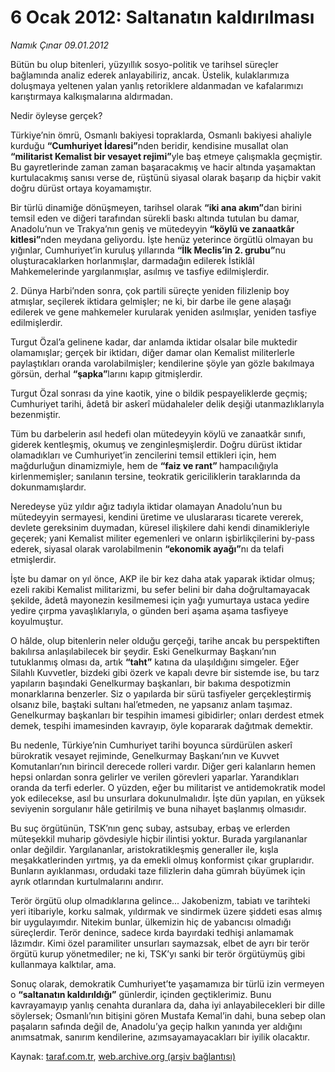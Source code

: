 # 6 Ocak 2012: Saltanatın kaldırılması

*Namık Çınar 09.01.2012*

<div class="yazi"><p>Bütün bu olup bitenleri, yüzyıllık sosyo-politik ve tarihsel süreçler bağlamında analiz ederek anlayabiliriz, ancak. Üstelik, kulaklarımıza doluşmaya yeltenen yalan yanlış retoriklere aldanmadan ve kafalarımızı karıştırmaya kalkışmalarına aldırmadan.</p>
<p>Nedir öyleyse gerçek?</p>
<p>Türkiye’nin ömrü, Osmanlı bakiyesi topraklarda, Osmanlı bakiyesi ahaliyle kurduğu <b>“Cumhuriyet İdaresi”</b>nden beridir, kendisine musallat olan <b>“militarist Kemalist bir vesayet rejimi”</b>yle baş etmeye çalışmakla geçmiştir. Bu gayretlerinde zaman zaman başaracakmış ve hacir altında yaşamaktan kurtulacakmış sanısı verse de, rüştünü siyasal olarak başarıp da hiçbir vakit doğru dürüst ortaya koyamamıştır.</p>
<p>Bir türlü dinamiğe dönüşmeyen, tarihsel olarak <b>“iki ana akım”</b>dan birini temsil eden ve diğeri tarafından sürekli baskı altında tutulan bu damar, Anadolu’nun ve Trakya’nın geniş ve mütedeyyin <b>“köylü ve zanaatkâr kitlesi”</b>nden meydana geliyordu. İşte henüz yeterince örgütlü olmayan bu yığınlar, Cumhuriyet’in kuruluş yıllarında <b>“İlk Meclis’in 2. grubu”</b>nu oluşturacaklarken horlanmışlar, darmadağın edilerek İstiklâl Mahkemelerinde yargılanmışlar, asılmış ve tasfiye edilmişlerdir.</p>
<p>2. Dünya Harbi’nden sonra, çok partili süreçte yeniden filizlenip boy atmışlar, seçilerek iktidara gelmişler; ne ki, bir darbe ile gene alaşağı edilerek ve gene mahkemeler kurularak yeniden asılmışlar, yeniden tasfiye edilmişlerdir.</p>
<p>Turgut Özal’a gelinene kadar, dar anlamda iktidar olsalar bile muktedir olamamışlar; gerçek bir iktidarı, diğer damar olan Kemalist militerlerle paylaştıkları oranda varolabilmişler; kendilerine şöyle yan gözle bakılmaya görsün, derhal <b>“şapka”</b>larını kapıp gitmişlerdir.</p>
<p>Turgut Özal sonrası da yine kaotik, yine o bildik pespayeliklerde geçmiş; Cumhuriyet tarihi, âdetâ bir askerî müdahaleler delik deşiği utanmazlıklarıyla bezenmiştir.</p>
<p>Tüm bu darbelerin asıl hedefi olan mütedeyyin köylü ve zanaatkâr sınıfı, giderek kentleşmiş, okumuş ve zenginleşmişlerdir. Doğru dürüst iktidar olamadıkları ve Cumhuriyet’in zencilerini temsil ettikleri için, hem mağdurluğun dinamizmiyle, hem de <b>“faiz ve rant” </b>hampacılığıyla kirlenmemişler; sanılanın tersine, teokratik gericiliklerin taraklarında da dokunmamışlardır.</p>
<p>Neredeyse yüz yıldır ağız tadıyla iktidar olamayan Anadolu’nun bu mütedeyyin sermayesi, kendini üretime ve uluslararası ticarete vererek, devlete gereksinim duymadan, küresel ilişkilere dahi kendi dinamikleriyle geçerek; yani Kemalist militer egemenleri ve onların işbirlikçilerini by-pass ederek, siyasal olarak varolabilmenin <b>“ekonomik ayağı”</b>nı da telafi etmişlerdir.</p>
<p>İşte bu damar on yıl önce, AKP ile bir kez daha atak yaparak iktidar olmuş; ezeli rakibi Kemalist militarizmi, bu sefer belini bir daha doğrultamayacak şekilde, âdetâ mayonezin kesilmemesi için yağı yumurtaya ustaca yedire yedire çırpma yavaşlıklarıyla, o günden beri aşama aşama tasfiyeye koyulmuştur.</p>
<p>O hâlde, olup bitenlerin neler olduğu gerçeği, tarihe ancak bu perspektiften bakılırsa anlaşılabilecek bir şeydir. Eski Genelkurmay Başkanı’nın tutuklanmış olması da, artık <b>“taht”</b> katına da ulaşıldığını simgeler. Eğer Silahlı Kuvvetler, bizdeki gibi özerk ve kapalı devre bir sistemde ise, bu tarz yapıların başındaki Genelkurmay başkanları, bir bakıma despotizmin monarklarına benzerler. Siz o yapılarda bir sürü tasfiyeler gerçekleştirmiş olsanız bile, baştaki sultanı hal’etmeden, ne yapsanız anlam taşımaz. Genelkurmay başkanları bir tespihin imamesi gibidirler; onları derdest etmek demek, tespihi imamesinden kavrayıp, öyle kopararak dağıtmak demektir.</p>
<p>Bu nedenle, Türkiye’nin Cumhuriyet tarihi boyunca sürdürülen askerî bürokratik vesayet rejiminde, Genelkurmay Başkanı’nın ve Kuvvet Komutanları’nın birincil derecede rolleri vardır. Diğer geri kalanların hemen hepsi onlardan sonra gelirler ve verilen görevleri yaparlar. Yarandıkları oranda da terfi ederler. O yüzden, eğer bu militarist ve antidemokratik model yok edilecekse, asıl bu unsurlara dokunulmalıdır. İşte dün yapılan, en yüksek seviyenin sorgulanır hâle getirilmiş ve buna nihayet başlanmış olmasıdır.</p>
<p>Bu suç örgütünün, TSK’nın genç subay, astsubay, erbaş ve erlerden müteşekkil muharip gövdesiyle hiçbir ilintisi yoktur. Burada yargılananlar onlar değildir. Yargılananlar, aristokratikleşmiş generaller ile, kışla meşakkatlerinden yırtmış, ya da emekli olmuş konformist çıkar gruplarıdır. Bunların ayıklanması, ordudaki taze filizlerin daha gümrah büyümek için ayrık otlarından kurtulmalarını andırır.</p>
<p>Terör örgütü olup olmadıklarına gelince... Jakobenizm, tabiatı ve tarihteki yeri itibariyle, korku salmak, yıldırmak ve sindirmek üzere şiddeti esas almış bir uygulayımdır. Nitekim bunlar, ülkemizin hiç de yabancısı olmadığı süreçlerdir. Terör denince, sadece kırda bayırdaki tedhişi anlamamak lâzımdır. Kimi özel paramiliter unsurları saymazsak, elbet de ayrı bir terör örgütü kurup yönetmediler; ne ki, TSK’yı sanki bir terör örgütüymüş gibi kullanmaya kalktılar, ama.</p>
<p>Sonuç olarak, demokratik Cumhuriyet’te yaşamamıza bir türlü izin vermeyen o <b>“saltanatın kaldırıldığı”</b> günlerdir, içinden geçtiklerimiz. Bunu kavrayamayıp yanlış cenahta duranlara da, daha iyi anlayabilecekleri bir dille söylersek; Osmanlı’nın bitişini gören Mustafa Kemal’in dahi, buna sebep olan paşaların safında değil de, Anadolu’ya geçip halkın yanında yer aldığını anımsatmak, sanırım kendilerine, azımsayamayacakları bir iyilik olacaktır.</p>
</div>

Kaynak: [taraf.com.tr](http://www.taraf.com.tr/namik-cinar/makale-6-ocak-2012-saltanatin-kaldirilmasi.htm), [web.archive.org (arşiv bağlantısı)](http://web.archive.org/web/20130623175956/http://www.taraf.com.tr/namik-cinar/makale-6-ocak-2012-saltanatin-kaldirilmasi.htm)
